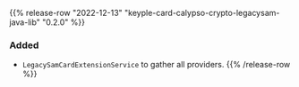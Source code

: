 {{% release-row "2022-12-13" "keyple-card-calypso-crypto-legacysam-java-lib" "0.2.0" %}} 
### Added - `LegacySamCardExtensionService` to gather all providers.
{{% /release-row %}}
